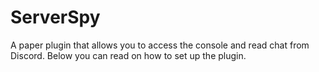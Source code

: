 # ServerSpy
A paper plugin that allows you to access the console and read chat from Discord. Below you can read on how to set up the plugin.


